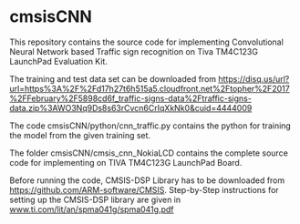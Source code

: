 # cmsisCNN

This repository contains the source code for implementing Convolutional Neural Network based Traffic sign recognition on Tiva TM4C123G LaunchPad Evaluation Kit.

The training and test data set can be downloaded from https://disq.us/url?url=https%3A%2F%2Fd17h27t6h515a5.cloudfront.net%2Ftopher%2F2017%2FFebruary%2F5898cd6f_traffic-signs-data%2Ftraffic-signs-data.zip%3AWO3Nq9Ds8s63rCvcn6CrIqXkNk0&cuid=4444009

The code cmsisCNN/python/cnn_traffic.py contains the python for training the model from the given training set.

The folder cmsisCNN/cmsis_cnn_NokiaLCD contains the complete source code for implementing on TIVA TM4C123G LaunchPad Board.

Before running the code, CMSIS-DSP Library has to be downloaded from https://github.com/ARM-software/CMSIS.
Step-by-Step instructions for setting up the CMSIS-DSP library are given in www.ti.com/lit/an/spma041g/spma041g.pdf

